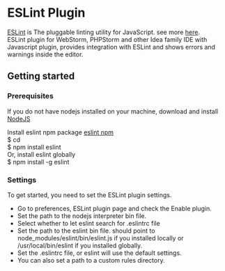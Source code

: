 # ESLint Plugin #

<a href="http://eslint.org/">ESLint</a> is The pluggable linting utility for JavaScript. see more <a href="http://eslint.org/">here</a>.<br/>
ESLint plugin for WebStorm, PHPStorm and other Idea family IDE with Javascript plugin, provides integration with ESLint and shows errors and warnings inside the editor.

## Getting started ##
### Prerequisites ###
If you do not have nodejs installed on your machine, download and install <a href="http://nodejs.org/">NodeJS</a><br/>

Install eslint npm package <a href="https://www.npmjs.org/package/eslint">eslint npm</a><br/>
$ cd <project path><br/>
$ npm install eslint<br/>
Or, install eslint globally<br/>
$ npm install -g eslint<br/>

### Settings ###
To get started, you need to set the ESLint plugin settings.<br/>
<ul>
    <li>Go to preferences, ESLint plugin page and check the Enable plugin.</li>
    <li>Set the path to the nodejs interpreter bin file.</li>
    <li>Select whether to let eslint search for .eslintrc file</li>
    <li>Set the path to the eslint bin file. should point to <project path>node_modules/eslint/bin/eslint.js if you installed locally or /usr/local/bin/eslint if you installed globally.</li>
    <li>Set the .eslintrc file, or eslint will use the default settings.</li>
    <li>You can also set a path to a custom rules directory.</li>
</ul>